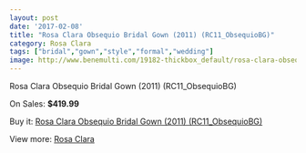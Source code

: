 ```yaml
---
layout: post
date: '2017-02-08'
title: "Rosa Clara Obsequio Bridal Gown (2011) (RC11_ObsequioBG)"
category: Rosa Clara
tags: ["bridal","gown","style","formal","wedding"]
image: http://www.benemulti.com/19182-thickbox_default/rosa-clara-obsequio-bridal-gown-2011-rc11obsequiobg.jpg
---
```

Rosa Clara Obsequio Bridal Gown (2011) (RC11_ObsequioBG)

On Sales: **$419.99**
<a href="https://www.benemulti.com/en/rosa-clara/7259-rosa-clara-obsequio-bridal-gown-2011-rc11obsequiobg.html"><amp-img layout="responsive" width="600" height="600" src="//www.benemulti.com/19182-thickbox_default/rosa-clara-obsequio-bridal-gown-2011-rc11obsequiobg.jpg" alt="Rosa Clara Obsequio Bridal Gown (2011) (RC11_ObsequioBG) 0" /></a>
<a href="https://www.benemulti.com/en/rosa-clara/7259-rosa-clara-obsequio-bridal-gown-2011-rc11obsequiobg.html"><amp-img layout="responsive" width="600" height="600" src="//www.benemulti.com/19184-thickbox_default/rosa-clara-obsequio-bridal-gown-2011-rc11obsequiobg.jpg" alt="Rosa Clara Obsequio Bridal Gown (2011) (RC11_ObsequioBG) 1" /></a>
<a href="https://www.benemulti.com/en/rosa-clara/7259-rosa-clara-obsequio-bridal-gown-2011-rc11obsequiobg.html"><amp-img layout="responsive" width="600" height="600" src="//www.benemulti.com/19183-thickbox_default/rosa-clara-obsequio-bridal-gown-2011-rc11obsequiobg.jpg" alt="Rosa Clara Obsequio Bridal Gown (2011) (RC11_ObsequioBG) 2" /></a>

Buy it: [Rosa Clara Obsequio Bridal Gown (2011) (RC11_ObsequioBG)](https://www.benemulti.com/en/rosa-clara/7259-rosa-clara-obsequio-bridal-gown-2011-rc11obsequiobg.html "Rosa Clara Obsequio Bridal Gown (2011) (RC11_ObsequioBG)")

View more: [Rosa Clara](https://www.benemulti.com/en/60-rosa-clara "Rosa Clara")
